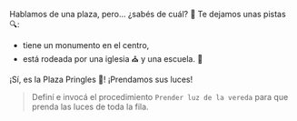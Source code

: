 <gs-attire attire-url="https://raw.githubusercontent.com/MumukiProject/mumuki-guia-gobstones-ciudad-de-san-luis/master/assets/attires/config_1571408451746.json"></gs-attire>

<gs-toolbox toolbox-url="https://raw.githubusercontent.com/MumukiProject/mumuki-guia-gobstones-ciudad-de-san-luis/master/assets/toolbox_1571408700276.xml"></gs-toolbox>

Hablamos de una plaza, pero… ¿sabés de cuál? :thinking: Te dejamos unas pistas :mag:: 

* tiene un monumento en el centro,
* está rodeada por una iglesia :church: y una escuela. :school:

¡Sí, es la Plaza Pringles :tada:! ¡Prendamos sus luces!

> Definí e invocá el procedimiento `Prender luz de la vereda` para que prenda las luces de toda la fila.

